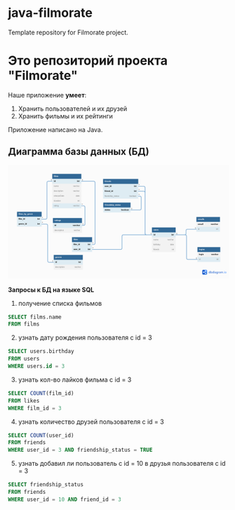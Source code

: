 # java-filmorate
Template repository for Filmorate project.

# Это репозиторий проекта "Filmorate"

Наше приложение **умеет**:
1. Хранить пользователей и их друзей
2. Хранить фильмы и их рейтинги

Приложение написано на Java.

## Диаграмма базы данных (БД)
![This is an image](java-filmorate.png)

**Запросы к БД на языке SQL**
1. получение списка фильмов
```SQL
SELECT films.name
FROM films
```
2. узнать дату рождения пользователя c id = 3
```SQL
SELECT users.birthday
FROM users
WHERE users.id = 3
```
3. узнать кол-во лайков фильма с id = 3
```SQL
SELECT COUNT(film_id)
FROM likes
WHERE film_id = 3
```
4. узнать количество друзей пользователя с id = 3
```SQL
SELECT COUNT(user_id)
FROM friends
WHERE user_id = 3 AND friendship_status = TRUE
```
5. узнать добавил ли пользователь с id = 10 в друзья пользователя с id = 3
```SQL
SELECT friendship_status
FROM friends
WHERE user_id = 10 AND friend_id = 3
```
